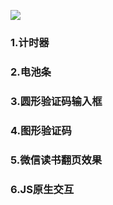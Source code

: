 ![](https://github.com/liuzhongning/Swift30/blob/master/resources/Swift30.jpg)

### 1.计时器
### 2.电池条
### 3.圆形验证码输入框
### 4.图形验证码
### 5.微信读书翻页效果
### 6.JS原生交互